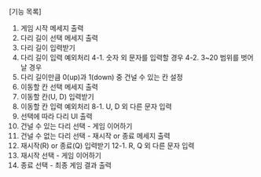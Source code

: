 [기능 목록]

1. 게임 시작 메세지 출력
2. 다리 길이 선택 메세지 출력
3. 다리 길이 입력받기
4. 다리 길이 입력 예외처리
   4-1. 숫자 외 문자를 입력할 경우
   4-2. 3~20 범위를 벗어날 경우
5. 다리 길이만큼 0(up)과 1(down) 중 건널 수 있는 칸 설정
6. 이동할 칸 선택 메세지 출력
7. 이동할 칸(U, D) 입력받기
8. 이동할 칸 입력 예외처리
   8-1. U, D 외 다른 문자 입력
9. 선택에 따라 다리 UI 출력
10. 건널 수 있는 다리 선택 - 게임 이어하기
11. 건널 수 없는 다리 선택 - 재시작 or 종료 메세지 출력
12. 재시작(R) or 종료(Q) 입력받기
    12-1. R, Q 외 다른 문자 입력
13. 재시작 선택 - 게임 이어하기
14. 종료 선택 - 최종 게임 결과 출력

